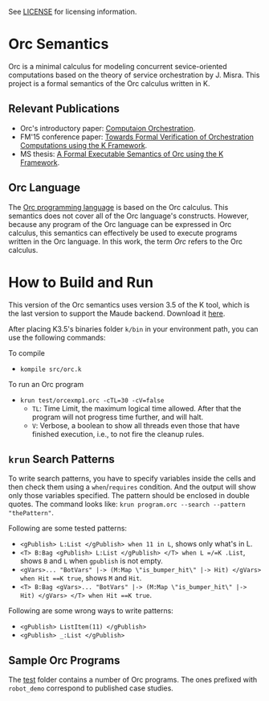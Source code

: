 See [LICENSE](LICENSE) for licensing information.

Orc Semantics
=============

Orc is a minimal calculus for modeling concurrent sevice-oriented computations based on the theory of service orchestration by J. Misra. This project is a formal semantics of the Orc calculus written in K. 

Relevant Publications
---------------------
- Orc's introductory paper: [Computaion Orchestration](http://dx.doi.org/10.1007/s10270-006-0012-1).
- FM'15 conference paper: [Towards Formal Verification of Orchestration Computations using the K Framework](http://dx.doi.org/10.1007/978-3-319-19249-9_4).
- MS thesis: [A Formal Executable Semantics of Orc using the K Framework](http://dx.doi.org/10.13140/RG.2.1.3260.1203).

Orc Language
------------
The [Orc programming language](https://orc.csres.utexas.edu/index.shtml) is based on the Orc calculus. This semantics does not cover all of the Orc language's constructs. However, because any program of the Orc language can be expressed in Orc calculus, this semantics can effectively be used to execute programs written in the Orc language.
In this work, the term *Orc* refers to the Orc calculus.

How to Build and Run
====================
This version of the Orc semantics uses version 3.5 of the K tool, which is the last version to support the Maude backend. Download it [here](http://github.com/kframework/k/releases/tag/v3.5.2).

After placing K3.5's binaries folder `k/bin` in your environment path, you can use the following commands:

To compile
- `kompile src/orc.k`

To run an Orc program
- `krun test/orcexmp1.orc -cTL=30 -cV=false`
	- `TL`: Time Limit, the maximum logical time allowed. After that the program will not progress time further, and will halt.
	- `V`: Verbose, a boolean to show all threads even those that have finished execution, i.e., to not fire the cleanup rules.

`krun` Search Patterns
----------------------

To write search patterns, you have to specify variables inside the cells and then check them using a `when`/`requires` condition. And the output will show only those variables specified. The pattern should be enclosed in double quotes. The command looks like: 
`krun program.orc --search --pattern "thePattern"`.

Following are some tested patterns:
- `<gPublish> L:List </gPublish> when 11 in L`, shows only what's in L.
- `<T> B:Bag <gPublish> L:List </gPublish> </T> when L =/=K .List`, shows `B` and `L` when `gpublish` is not empty.
- `<gVars>... "BotVars" |-> (M:Map \"is_bumper_hit\" |-> Hit) </gVars> when Hit ==K true`, shows `M` and `Hit`.
- `<T> B:Bag <gVars>... "BotVars" |-> (M:Map \"is_bumper_hit\" |-> Hit) </gVars> </T> when Hit ==K true`.

Following are some wrong ways to write patterns:
- `<gPublish> ListItem(11) </gPublish>`
- `<gPublish> _:List </gPublish>`

Sample Orc Programs
-------------------
The [test](test) folder contains a number of Orc programs. The ones prefixed with `robot_demo` correspond to published case studies.
